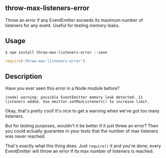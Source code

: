 throw-max-listeners-error
-----

Throw an error if any EventEmitter exceeds its maximum number of listeners for any event. Useful for testing memory leaks.

Usage
---

    $ npm install throw-max-listeners-error --save

```js
require('throw-max-listeners-error')
```

Description
----

Have you ever seen this error in a Node module before?


    (node) warning: possible EventEmitter memory leak detected. 11 listeners added. Use emitter.setMaxListeners() to increase limit.
    
Okay, that's pretty cool! It's nice to get a warning when we've got too many listeners.

But for testing purposes, wouldn't it be better if it just threw an error? Then you could actually guarantee in your tests that the number of max listeners was never reached.

That's exactly what this thing does. Just `require()` it and you're done; every EventEmitter will throw an error if its max number of listeners is reached.